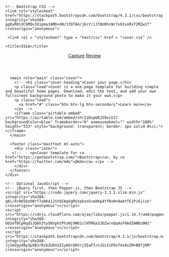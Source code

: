 <html lang="en">
  <head>
    <!-- Required meta tags -->
    <meta charset="utf-8">
    <meta name="viewport" content="width=device-width, initial-scale=1, shrink-to-fit=no">

    <!-- Bootstrap CSS -->
    <link rel="stylesheet" href="https://stackpath.bootstrapcdn.com/bootstrap/4.3.1/css/bootstrap.min.css" integrity="sha384-ggOyR0iXCbMQv3Xipma34MD+dH/1fQ784/j6cY/iJTQUOhcWr7x9JvoRxT2MZw1T" crossorigin="anonymous">

     <link rel = "stylesheet" type = "text/css" href = "cover.css" />

    <title>ISLA</title>
  </head>

<header class="masthead mb-auto">
    <div class="inner">
      <!-- <h3 class="masthead-brand">Cover</h3> -->
      <nav class="nav nav-masthead justify-content-center">
        <a class="nav-link active" href="index.md">Capture</a>
        <a class="nav-link" href="review.md">Review</a>
      </nav>
    </div>
  </header>

  <body>
    <div class="cover-container d-flex w-90% h-100 p-3 mx-auto flex-column">

      <main role="main" class="cover">
        <!-- <h1 class="cover-heading">Cover your page.</h1>
        <p class="lead">Cover is a one-page template for building simple and beautiful home pages. Download, edit the text, and add your own fullscreen background photo to make it your own.</p>
        <p class="lead">
          <a href="#" class="btn btn-lg btn-secondary">Learn more</a>
        </p> -->
        <iframe class="airtable-embed" src="https://airtable.com/embed/shr2iDspUE259xiUJ?backgroundColor=blue" frameborder="0" onmousewheel="" width="100%" height="533" style="background: transparent; border: 1px solid #ccc;"></iframe>
      </main>

      <footer class="mastfoot mt-auto">
        <div class="inner">
       <!--    <p>Cover template for <a href="https://getbootstrap.com/">Bootstrap</a>, by <a href="https://twitter.com/mdo">@mdo</a>.</p> -->
        </div>
      </footer>
    </div>

    <!-- Optional JavaScript -->
    <!-- jQuery first, then Popper.js, then Bootstrap JS -->
    <script src="https://code.jquery.com/jquery-3.3.1.slim.min.js" integrity="sha384-q8i/X+965DzO0rT7abK41JStQIAqVgRVzpbzo5smXKp4YfRvH+8abtTE1Pi6jizo" crossorigin="anonymous"></script>
    <script src="https://cdnjs.cloudflare.com/ajax/libs/popper.js/1.14.7/umd/popper.min.js" integrity="sha384-UO2eT0CpHqdSJQ6hJty5KVphtPhzWj9WO1clHTMGa3JDZwrnQq4sF86dIHNDz0W1" crossorigin="anonymous"></script>
    <script src="https://stackpath.bootstrapcdn.com/bootstrap/4.3.1/js/bootstrap.min.js" integrity="sha384-JjSmVgyd0p3pXB1rRibZUAYoIIy6OrQ6VrjIEaFf/nJGzIxFDsf4x0xIM+B07jRM" crossorigin="anonymous"></script>
  </body>
</html>